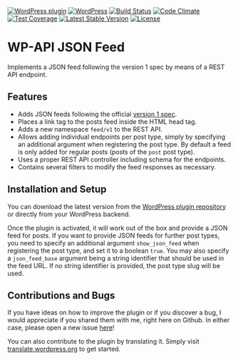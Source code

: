 [![WordPress plugin](https://img.shields.io/wordpress/plugin/v/wp-api-json-feed.svg?maxAge=2592000)](https://wordpress.org/plugins/wp-api-json-feed/)
[![WordPress](https://img.shields.io/wordpress/v/wp-api-json-feed.svg?maxAge=2592000)](https://wordpress.org/plugins/wp-api-json-feed/)
[![Build Status](https://api.travis-ci.org/felixarntz/wp-api-json-feed.png?branch=master)](https://travis-ci.org/felixarntz/wp-api-json-feed)
[![Code Climate](https://codeclimate.com/github/felixarntz/wp-api-json-feed/badges/gpa.svg)](https://codeclimate.com/github/felixarntz/wp-api-json-feed)
[![Test Coverage](https://codeclimate.com/github/felixarntz/wp-api-json-feed/badges/coverage.svg)](https://codeclimate.com/github/felixarntz/wp-api-json-feed/coverage)
[![Latest Stable Version](https://poser.pugx.org/felixarntz/wp-api-json-feed/version)](https://packagist.org/packages/felixarntz/wp-api-json-feed)
[![License](https://poser.pugx.org/felixarntz/wp-api-json-feed/license)](https://packagist.org/packages/felixarntz/wp-api-json-feed)

# WP-API JSON Feed

Implements a JSON feed following the version 1 spec by means of a REST API endpoint.

## Features

* Adds JSON feeds following the official [version 1 spec](https://jsonfeed.org/version/1).
* Places a link tag to the posts feed inside the HTML head tag.
* Adds a new namespace `feed/v1` to the REST API.
* Allows adding individual endpoints per post type, simply by specifying an additional argument when registering the post type. By default a feed is only added for regular posts (posts of the `post` post type).
* Uses a proper REST API controller including schema for the endpoints.
* Contains several filters to modify the feed responses as necessary.

## Installation and Setup

You can download the latest version from the [WordPress plugin repository](http://wordpress.org/plugins/wp-api-json-feed/) or directly from your WordPress backend.

Once the plugin is activated, it will work out of the box and provide a JSON feed for posts. If you want to provide JSON feeds for further post types, you need to specify an additional argument `show_json_feed` when registering the post type, and set it to a boolean `true`. You may also specify a `json_feed_base` argument being a string identifier that should be used in the feed URL. If no string identifier is provided, the post type slug will be used.

## Contributions and Bugs

If you have ideas on how to improve the plugin or if you discover a bug, I would appreciate if you shared them with me, right here on Github. In either case, please open a new issue [here](https://github.com/felixarntz/wp-api-json-feed/issues/new)!

You can also contribute to the plugin by translating it. Simply visit [translate.wordpress.org](https://translate.wordpress.org/projects/wp-plugins/wp-api-json-feed) to get started.
